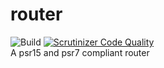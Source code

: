 # router
![Build](https://github.com/hanwoolderink88/router/workflows/Build/badge.svg)
[![Scrutinizer Code Quality](https://scrutinizer-ci.com/g/hanwoolderink88/router/badges/quality-score.png?b=master)](https://scrutinizer-ci.com/g/hanwoolderink88/router/?branch=master)  
A psr15 and psr7 compliant router
